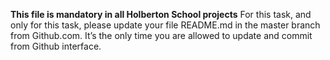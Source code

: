 **This file is mandatory in all Holberton School projects**
For this task, and only for this task, please update your file README.md in the master branch from Github.com. It’s the only time you are allowed to update and commit from Github interface.
